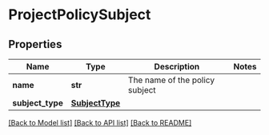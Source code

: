 # ProjectPolicySubject

## Properties
Name | Type | Description | Notes
------------ | ------------- | ------------- | -------------
**name** | **str** | The name of the policy subject | 
**subject_type** | [**SubjectType**](SubjectType.md) |  | 

[[Back to Model list]](../README.md#documentation-for-models) [[Back to API list]](../README.md#documentation-for-api-endpoints) [[Back to README]](../README.md)


